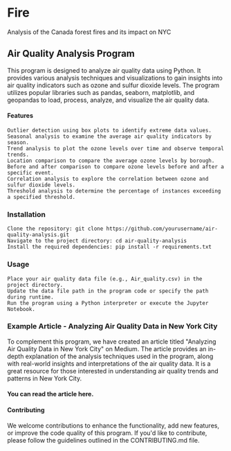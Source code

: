 # Fire
Analysis of the Canada forest fires and its impact on NYC

## Air Quality Analysis Program

This program is designed to analyze air quality data using Python. It provides various analysis techniques and visualizations to gain insights into air quality indicators such as ozone and sulfur dioxide levels. The program utilizes popular libraries such as pandas, seaborn, matplotlib, and geopandas to load, process, analyze, and visualize the air quality data.

#### Features

    Outlier detection using box plots to identify extreme data values.
    Seasonal analysis to examine the average air quality indicators by season.
    Trend analysis to plot the ozone levels over time and observe temporal trends.
    Location comparison to compare the average ozone levels by borough.
    Before and after comparison to compare ozone levels before and after a specific event.
    Correlation analysis to explore the correlation between ozone and sulfur dioxide levels.
    Threshold analysis to determine the percentage of instances exceeding a specified threshold.

### Installation

    Clone the repository: git clone https://github.com/yourusername/air-quality-analysis.git
    Navigate to the project directory: cd air-quality-analysis
    Install the required dependencies: pip install -r requirements.txt

### Usage

    Place your air quality data file (e.g., Air_quality.csv) in the project directory.
    Update the data file path in the program code or specify the path during runtime.
    Run the program using a Python interpreter or execute the Jupyter Notebook.

### Example Article - Analyzing Air Quality Data in New York City

To complement this program, we have created an article titled "Analyzing Air Quality Data in New York City" on Medium. The article provides an in-depth explanation of the analysis techniques used in the program, along with real-world insights and interpretations of the air quality data. It is a great resource for those interested in understanding air quality trends and patterns in New York City.

#### You can read the article here.

#### Contributing
We welcome contributions to enhance the functionality, add new features, or improve the code quality of this program. If you'd like to contribute, please follow the guidelines outlined in the CONTRIBUTING.md file.
